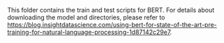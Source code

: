 This folder contains the train and test scripts for BERT. For details about downloading the model and directories, please refer to https://blog.insightdatascience.com/using-bert-for-state-of-the-art-pre-training-for-natural-language-processing-1d87142c29e7.
